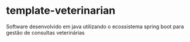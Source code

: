 # template-veterinarian
Software desenvolvido em java utilizando o ecossistema spring boot para gestão de consultas veterinárias
